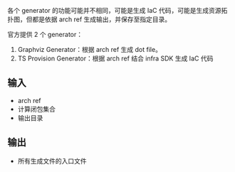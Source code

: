 各个 generator 的功能可能并不相同，可能是生成 IaC 代码，可能是生成资源拓扑图，但都是依据 arch ref 生成输出，并保存至指定目录。

官方提供 2 个 generator：

1. Graphviz Generator：根据 arch ref 生成 dot file。
2. TS Provision Generator：根据 arch ref 结合 infra SDK 生成 IaC 代码

## 输入

- arch ref
- 计算闭包集合
- 输出目录

## 输出

- 所有生成文件的入口文件
